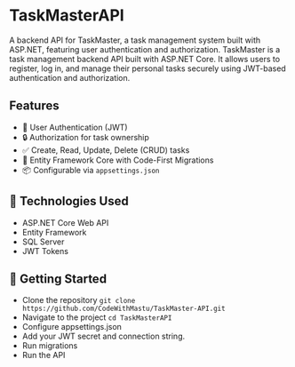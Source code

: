 # TaskMasterAPI
A backend API for TaskMaster, a task management system built with ASP.NET, featuring user authentication and authorization.
TaskMaster is a task management backend API built with ASP.NET Core. It allows users to register, log in, and manage their personal tasks securely using JWT-based authentication and authorization.

## Features

- 🔐 User Authentication (JWT)
- 🔒 Authorization for task ownership
- ✅ Create, Read, Update, Delete (CRUD) tasks
- 📁 Entity Framework Core with Code-First Migrations
- 📦 Configurable via `appsettings.json`

## 📂 Technologies Used

- ASP.NET Core Web API
- Entity Framework
- SQL Server
- JWT Tokens

## 🚀 Getting Started
- Clone the repository
`git clone https://github.com/CodeWithMastu/TaskMaster-API.git`
- Navigate to the project
`cd TaskMasterAPI`
- Configure appsettings.json
- Add your JWT secret and connection string.
- Run migrations
- Run the API
